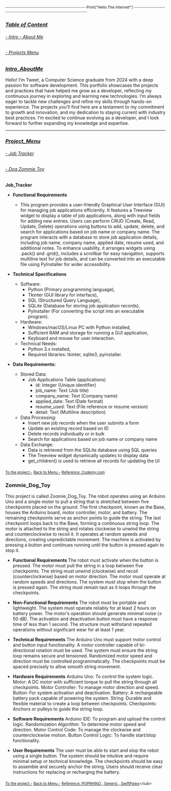  <sup></sup><sub>----------------------------------------------- Print("Hello The Internet!") ------------------------------------------------------------------</sub>

### <ins>***Table of Content***</ins>
   ###### [- Intro - About Me](#Intro_AboutMe)
   ###### [- Projects Menu](#Project_Menu)


### <ins>***Intro_AboutMe***</ins>
  Hello! I’m Tweet, a Computer Science graduate from 2024 with a deep passion for software development. This portfolio showcases the projects and practices that have helped me grow as a developer, reflecting my continuous journey in exploring and learning new technologies. I’m always eager to tackle new challenges and refine my skills through hands-on experience. The projects you’ll find here are a testament to my commitment to growth and innovation, and my dedication to staying current with industry best practices. I’m excited to continue evolving as a developer, and I look forward to further expanding my knowledge and expertise.

  
  --------------------------------------------------------------------------------------------------------------------------------------------------------------------------------------------------------------

### <ins>***Project_Menu***</ins>
###### [- Job Tracker](#Job_Tracker)
###### [- Dog Zommie Toy](#Dog_Zommie_Toy)


**Job_Tracker**
* **Functional Requirements**
  - This program provides a user-friendly Graphical User Interface (GUI) for managing job applications efficiently. It features a Treeview widget to display a table of job applications, along with input fields for adding new entries. Users can perform CRUD (Create, Read, Update, Delete) operations using buttons to add, update, delete, and search for applications based on job name or company name. The program interacts with a database to store job application details, including job name, company name, applied date, resume used, and additional notes. To enhance usability, it arranges widgets using .pack() and .grid(), includes a scrollbar for easy navigation, supports multiline text for job details, and can be converted into an executable file using PyInstaller for wider accessibility.
      
* **Technical Specifications**
  - Software:
    - Python (Primary programming language),
    - Tkinter (GUI library for interface),
    - SQL (Structured Query Language),
    - SQLite (Database for storing job application records),
    - PyInstaller (For converting the script into an executable program).
  - Hardware:
    - Windows/macOS/Linux PC with Python installed,
    - Sufficient RAM and storage for running a GUI application,
    - Keyboard and mouse for user interaction.
  - Technical Needs:
    - Python 3.x installed,
    - Required libraries: tkinter, sqlite3, pyinstaller.

* **Data Requirements:**
  - Stored Data:
    - Job Applications Table (applications)
      - id: Integer (Unique identifier)
      - job_name: Text (Job title)
      - company_name: Text (Company name)
      - applied_date: Text (Date format)
      - resume_used: Text (File reference or resume version)
      - detail: Text (Multiline description)
  - Data Processing:
    - Insert new job records when the user submits a form
    - Update an existing record based on ID
    - Delete records individually or in bulk
    - Search for applications based on job name or company name
  - Data Exchange:
    - Data is retrieved from the SQLite database using SQL queries
    - The Treeview widget dynamically updates to display data
    - get_children() is used to retrieve all records for updating the UI

 <sup></sup><sub>[To the project -](https://github.com/TweetTran/Tweet_Projects/tree/main/Job%20Tracker%20Project)</sub>
 <sup></sup><sub>[Back to Menu -](#Project_Menu)</sub>
 <sup></sup><sub>[Reference: Codemy.com](https://www.youtube.com/@Codemycom)</sub>

### **Zommie_Dog_Toy**
This project is called Zoomie_Dog_Toy. The robot operates using an Arduino Uno and a single motor to pull a string that is stretched between five checkpoints placed on the ground.
The first checkpoint, known as the Base, houses the Arduino board, motor controller, motor, and battery.
The remaining checkpoints serve as anchor points to guide the string.
The last checkpoint loops back to the Base, forming a continuous string loop.
The motor is attached to the string and rotates clockwise to unwind the string and counterclockwise to recoil it. It operates at random speeds and directions, creating unpredictable movement.
The machine is activated by pressing a button and continues running until the button is pressed again to stop it.

* **Functional Requirements**
The robot must activate when the button is pressed.
The motor must pull the string in a loop between five checkpoints.
The string must unwind (clockwise) and recoil (counterclockwise) based on motor direction.
The motor must operate at random speeds and directions.
The system must stop when the button is pressed again.
The string must remain taut as it loops through the checkpoints.

* **Non-Functional Requirements**
The robot must be portable and lightweight.
The system must operate reliably for at least 2 hours on battery power.
The motor’s operation should generate minimal noise (≤ 50 dB).
The activation and deactivation button must have a response time of less than 1 second.
The structure must withstand repeated operations without significant wear for at least 1 year.

* **Technical Requirements**
The Arduino Uno must support motor control and button input functionality.
A motor controller capable of bi-directional rotation must be used.
The system must ensure the string loop remains secure and tensioned.
Randomized motor speed and direction must be controlled programmatically.
The checkpoints must be spaced precisely to allow smooth string movement.

* **Hardware Requirements**
Arduino Uno: To control the system logic.
Motor: A DC motor with sufficient torque to pull the string through all checkpoints.
Motor Controller: To manage motor direction and speed.
Button: For system activation and deactivation.
Battery: A rechargeable battery pack capable of powering the system.
String: Durable and flexible material to create a loop between checkpoints.
Checkpoints: Anchors or pulleys to guide the string loop.

* **Software Requirements**
Arduino IDE: To program and upload the control logic.
Randomization Algorithm: To determine motor speed and direction.
Motor Control Code: To manage the clockwise and counterclockwise motion.
Button Control Logic: To handle start/stop functionality.

* **User Requirements**
The user must be able to start and stop the robot using a single button.
The system should be intuitive and require minimal setup or technical knowledge.
The checkpoints should be easy to assemble and securely anchor the string.
Users should receive clear instructions for replacing or recharging the battery.

 <sup></sup><sub>[To the project -](https://github.com/TweetTran/Tweet_Projects/tree/main/Job%20Tracker%20Project)</sub>
 <sup></sup><sub>[Back to Menu -](#Project_Menu)</sub>
 <sup></sup><sub>[Reference: POPRHINO , ](https://www.wayfair.com/pet/pdp/poprhino-remote-control-pet-chase-toy-for-outdoor-exercise-training-suitable-for-dogs-pprh1035.html)</sub> 
 <sup></sup><sub>[Generic , ](https://www.amazon.com/Generic-Treadmill-Continuous-Backyard-Electric/dp/B0D9DJ76HB/ref=asc_df_B0D9DJ76HB?mcid=4ac98acad49133a795ebdc98ec5c1b75&tag=hyprod-20&linkCode=df0&hvadid=697654782231&hvpos=&hvnetw=g&hvrand=2403657064496655038&hvpone=&hvptwo=&hvqmt=&hvdev=c&hvdvcmdl=&hvlocint=&hvlocphy=9016168&hvtargid=pla-2336352648465&psc=1)</sub>
 <sup></sup><sub>[SwiftPaws]([https://www.amazon.com/Generic-Treadmill-Continuous-Backyard-Electric/dp/B0D9DJ76HB/ref=asc_df_B0D9DJ76HB?mcid=4ac98acad49133a795ebdc98ec5c1b75&tag=hyprod-20&linkCode=df0&hvadid=697654782231&hvpos=&hvnetw=g&hvrand=2403657064496655038&hvpone=&hvptwo=&hvqmt=&hvdev=c&hvdvcmdl=&hvlocint=&hvlocphy=9016168&hvtargid=pla-2336352648465&psc=1](https://www.amazon.com/SwiftPaws-Original-Controlled-Interactive-Enrichment/dp/B08L82BYPX/ref=pd_ci_mcx_pspc_dp_2_t_3?pd_rd_w=ayaMW&content-id=amzn1.sym.cd152278-debd-42b9-91b9-6f271389fda7&pf_rd_p=cd152278-debd-42b9-91b9-6f271389fda7&pf_rd_r=1VW3FMEGQ5YH15JT7AK4&pd_rd_wg=Xnnth&pd_rd_r=503c8d0e-f486-404d-90a1-5583d4a48209&pd_rd_i=B08L82BYPX))</sub>
 
